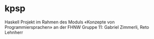 kpsp
====

Haskell Projekt im Rahmen des Moduls «Konzepte von Programmiersprachen» an der FHNW
Gruppe 11: Gabriel Zimmerli, Reto Lehnherr
